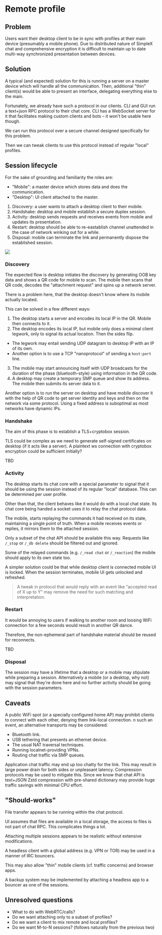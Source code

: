 # Remote profile

## Problem

Users want their desktop client to be in sync with profiles at their main device (presumably a mobile phone).
Due to distributed nature of SimpleX chat and comprehensive encryption it is difficult to maintain up to date multi-way synchronized presentation between devices.

## Solution

A typical (and expected) solution for this is running a server on a master device which will handle all the communication.
Then, additional "thin" client(s) would be able to present an interface, delegating everything else to the main.

Fortunately, we already have such a protocol in our clients.
CLI and GUI run a text+json RPC protocol to their chat core.
CLI has a WebSocket server for it that facilitates making custom clients and bots – it won't be usable here though.

We can run this protocol over a secure channel designed specifically for this problem.

Then we can tweak clients to use this protocol instead of regular "local" profiles.

## Session lifecycle

For the sake of grounding and familiarity the roles are:
* "Mobile": a master device which stores data and does the communication.
* "Desktop": UI client attached to the master.

1. Discovery: a user wants to attach a desktop client to their mobile.
2. Handshake: desktop and mobile establish a secure duplex session.
3. Activity: desktop sends requests and receives events from mobile and updates its presentation.
4. Restart: desktop should be able to re-eastablish channel unattended in the case of network winking out for a while.
5. Disposal: mobile can terminate the link and permanently dispose the established session.

[![](https://mermaid.ink/img/pako:eNq1Vctu2zAQ_BVCZ-UHjCKAKhVIDipQu7r5sqbWNmOKVEnahREEyIe0P5cv6a5epl-59WSLO1zODEer10TaGpNZ4vHXHo3EQsHGQbM0QoAM1omqEuBF5dHxWgsuKKlaMEEUGVcK9LtgW5G17RUgjwG5NcFZra8blR2utCul8TNYFsG64xhhbEBhD8hMU8LMRKG85IUjl6vq4fGxoNU5C_RBeAiotaJNrbNrasWoImNUPhPPNZqgwlG4Hn5-AiO-Ogu1BOqkBuzglTpQZ4J0_fLh1KlfDQGmk6qqY9lqOE5dxI-54LuYSLOUhQQTF0reXeasZqN8IEonOTfplPltj57A1H4LO5zYlrH61SiyOzS_NEdugS7IbO7sduhbazyebc6kxDYISpTDF5Rd5xovfLsmmjFgUHWqcqV6Fitt5Q7rLyv3GCzdJx6IAT_5wD2lNWutZPDnlmT8qK3t8tpFrP8TxSDfQogj0BVHnYvJ8gtExI9ge_PbQcteBQGtSsWWPNeYCvoRXBq3lWNjyrRm9zQeOO-0kyz2gqSRTtCiU3W2q7igc_J9YswpHOTEVSLxSSdSotZKQlDW3O52jcC-4_ATXW1v-PXVzsk6er3vvT7_KZCgw41cXsYrFf3M8PsGe3ZDBlFf5Ho-pfl6P7_j1qPw6P3gU2fP3blFaNADy9N1PCijgqKn-myifbz_KTCA3J6GwMf737Nx9hNdowwbG1GY_CnQjWMkHh4sUTxZH26cW3567jSe7nSeTLvPqxua5gBa1VH5FP0hXtFMztL-Ghp6nPD9uGWkpaHz3Y4FT1logHSZTZ_a83d2wR8qzcQNDlMhDnI-MUjSpCENoGr6dr7y8jIJW2xwmczobw1ut0yW5o1wsA92cTQymQW3xzTZt6xs-M4mszWQ3ePqt1rRN3dYfPsHcQuLRg?type=png)](https://mermaid-js.github.io/mermaid-live-editor/edit#pako:eNq1Vctu2zAQ_BVCZ-UHjCKAKhVIDipQu7r5sqbWNmOKVEnahREEyIe0P5cv6a5epl-59WSLO1zODEer10TaGpNZ4vHXHo3EQsHGQbM0QoAM1omqEuBF5dHxWgsuKKlaMEEUGVcK9LtgW5G17RUgjwG5NcFZra8blR2utCul8TNYFsG64xhhbEBhD8hMU8LMRKG85IUjl6vq4fGxoNU5C_RBeAiotaJNrbNrasWoImNUPhPPNZqgwlG4Hn5-AiO-Ogu1BOqkBuzglTpQZ4J0_fLh1KlfDQGmk6qqY9lqOE5dxI-54LuYSLOUhQQTF0reXeasZqN8IEonOTfplPltj57A1H4LO5zYlrH61SiyOzS_NEdugS7IbO7sduhbazyebc6kxDYISpTDF5Rd5xovfLsmmjFgUHWqcqV6Fitt5Q7rLyv3GCzdJx6IAT_5wD2lNWutZPDnlmT8qK3t8tpFrP8TxSDfQogj0BVHnYvJ8gtExI9ge_PbQcteBQGtSsWWPNeYCvoRXBq3lWNjyrRm9zQeOO-0kyz2gqSRTtCiU3W2q7igc_J9YswpHOTEVSLxSSdSotZKQlDW3O52jcC-4_ATXW1v-PXVzsk6er3vvT7_KZCgw41cXsYrFf3M8PsGe3ZDBlFf5Ho-pfl6P7_j1qPw6P3gU2fP3blFaNADy9N1PCijgqKn-myifbz_KTCA3J6GwMf737Nx9hNdowwbG1GY_CnQjWMkHh4sUTxZH26cW3567jSe7nSeTLvPqxua5gBa1VH5FP0hXtFMztL-Ghp6nPD9uGWkpaHz3Y4FT1logHSZTZ_a83d2wR8qzcQNDlMhDnI-MUjSpCENoGr6dr7y8jIJW2xwmczobw1ut0yW5o1wsA92cTQymQW3xzTZt6xs-M4mszWQ3ePqt1rRN3dYfPsHcQuLRg)

### Discovery

The expected flow is desktop initiates the discovery by generating OOB key data and shows a QR code for mobile to scan.
The mobile then scans that QR code, decodes the "attachment request" and spins up a network server.

There is a problem here, that the desktop doesn't know where its mobile actually located.

This can be solved in a few different ways:

1. The desktop starts a server and encodes its local IP in the QR. Mobile then connects to it.
2. The desktop encodes its local IP, but mobile only does a minimal client legwork, only to signal its actual location. Then the sides flip.
  * The legwork may entail sending UDP datagram to desktop IP with an IP of its own.
  * Another option is to use a TCP "nanoprotocol" of sending a `host:port` line.
3. The mobile may start announcing itself with UDP broadcasts for the duration of the phase (bluetooth-style) using information in the QR code.
4. A desktop may create a temporary SMP queue and show its address. The mobile then submits its server data to it.

Another option is to run the server on desktop and have mobile discover it with the help of QR code to get server identity and keys and then on the network via some protocol. Using a fixed address is suboptimal as most networks have dynamic IPs.

### Handshake

The aim of this phase is to establish a TLS+cryptobox session.

TLS could be complex as we need to generate self-signed certificates on desktop (if it acts like a server). A plaintext ws connection with cryptobox encryption could be sufficient initially?

TBD

### Activity

The desktop starts its chat core with a special parameter to signal that it should be using the session instead of its regular "local" database. This can be determined per user profile.

Other than that, the client behaves like it would do with a local chat state.
Its chat core being handed a socket uses it to relay the chat protocol data.

The mobile, starts replaying the commands it had received on its state, maintaining a single point of truth.
When a mobile receives events or replies, it mirrors them to the attached session.

Only a subset of the chat API should be available this way.
Requests like `/_stop` or `/_db delete` should be filtered out and ignored.

Some of the relayed commands (e.g. `/_read chat` or `/_reaction`) the mobile should apply to its own state too.

A simpler solution could be that while desktop client is connected mobile UI is locked. When the session terminates, mobile UI gets unlocked and refreshed.

> A tweak in protocol that would reply with an event like "accepted read of X up to Y" may remove the need for such matching and interpretation.

### Restart

It would be annoying to users if walking to another room and loosing WiFi connection for a few seconds would result in another QR dance.

Therefore, the non-ephemeral part of handshake material should be reused for reconnects.

TBD

### Disposal

The session may have a lifetime that a desktop or a mobile may stipulate while preparing a session.
Alternatively a mobile (or a desktop, why not) may signal that they're done here and no further activity should be going with the session parameters.

## Caveats

A public WiFi spot (or a specially configured home AP) may prohibit clients to connect with each other, denying them link-local connection.
n such an event, an alternative transports may be considered:
- Bluetooth link.
- USB tethering that presents an ethernet device.
- The usual NAT traversal techniques.
- Running localnet-providing VPNs.
- Routing chat traffic via SMP queues.

Application chat traffic may end up too chatty for the link.
This may result in large power drain for both sides or unpleasant latency.
Compression protocols may be used to mitigate this.
Since we know that chat API is text+JSON Zstd compression with pre-shared dictionary may provide huge traffic savings with minimal CPU effort.

## "Should-works"

File transfer appears to be running within the chat protocol.

UI assumes that files are available in a local storage, the access to files is not part of chat RPC. This complicates things a lot.

Attaching multiple sessions appears to be realistic without extensive modifications.

A headless client with a global address (e.g. VPN or TOR) may be used in a manner of IRC bouncers.

This may also allow "thin" mobile clients (cf. traffic concerns) and browser apps.

A backup system may be implemented by attaching a headless app to a bouncer as one of the sessions.

## Unresolved questions

- What to do with WebRTC/calls?
- Do we want attaching only to a subset of profiles?
- Do we want a client to mix remote and local profiles?
- Do we want M-to-N sessions? (follows naturally from the previous two)
